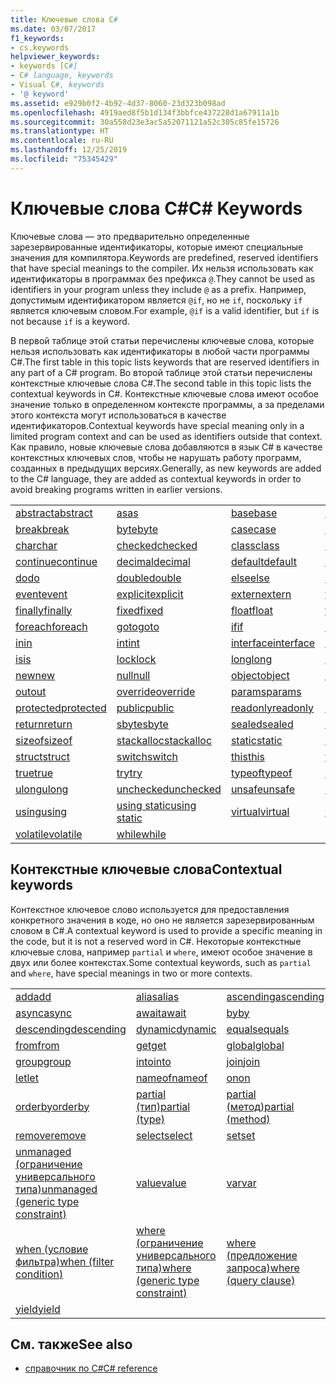 ```yaml
---
title: Ключевые слова C#
ms.date: 03/07/2017
f1_keywords:
- cs.keywords
helpviewer_keywords:
- keywords [C#]
- C# language, keywords
- Visual C#, keywords
- '@ keyword'
ms.assetid: e929b0f2-4b92-4d37-8060-23d323b098ad
ms.openlocfilehash: 4919aed8f5b1d134f3bbfce437228d1a67911a1b
ms.sourcegitcommit: 30a558d23e3ac5a52071121a52c305c85fe15726
ms.translationtype: HT
ms.contentlocale: ru-RU
ms.lasthandoff: 12/25/2019
ms.locfileid: "75345429"
---
```

# <a name="c-keywords"></a><span data-ttu-id="6f59a-102">Ключевые слова C#</span><span class="sxs-lookup"><span data-stu-id="6f59a-102">C# Keywords</span></span>

<span data-ttu-id="6f59a-103">Ключевые слова — это предварительно определенные зарезервированные идентификаторы, которые имеют специальные значения для компилятора.</span><span class="sxs-lookup"><span data-stu-id="6f59a-103">Keywords are predefined, reserved identifiers that have special meanings to the compiler.</span></span> <span data-ttu-id="6f59a-104">Их нельзя использовать как идентификаторы в программах без префикса `@`.</span><span class="sxs-lookup"><span data-stu-id="6f59a-104">They cannot be used as identifiers in your program unless they include `@` as a prefix.</span></span> <span data-ttu-id="6f59a-105">Например, допустимым идентификатором является `@if`, но не `if`, поскольку `if` является ключевым словом.</span><span class="sxs-lookup"><span data-stu-id="6f59a-105">For example, `@if` is a valid identifier, but `if` is not because `if` is a keyword.</span></span>  
  
 <span data-ttu-id="6f59a-106">В первой таблице этой статьи перечислены ключевые слова, которые нельзя использовать как идентификаторы в любой части программы C#.</span><span class="sxs-lookup"><span data-stu-id="6f59a-106">The first table in this topic lists keywords that are reserved identifiers in any part of a C# program.</span></span> <span data-ttu-id="6f59a-107">Во второй таблице этой статьи перечислены контекстные ключевые слова C#.</span><span class="sxs-lookup"><span data-stu-id="6f59a-107">The second table in this topic lists the contextual keywords in C#.</span></span> <span data-ttu-id="6f59a-108">Контекстные ключевые слова имеют особое значение только в определенном контексте программы, а за пределами этого контекста могут использоваться в качестве идентификаторов.</span><span class="sxs-lookup"><span data-stu-id="6f59a-108">Contextual keywords have special meaning only in a limited program context and can be used as identifiers outside that context.</span></span> <span data-ttu-id="6f59a-109">Как правило, новые ключевые слова добавляются в язык C# в качестве контекстных ключевых слов, чтобы не нарушать работу программ, созданных в предыдущих версиях.</span><span class="sxs-lookup"><span data-stu-id="6f59a-109">Generally, as new keywords are added to the C# language, they are added as contextual keywords in order to avoid breaking programs written in earlier versions.</span></span>  
  
|||||  
|---|---|---|---|  
|[<span data-ttu-id="6f59a-110">abstract</span><span class="sxs-lookup"><span data-stu-id="6f59a-110">abstract</span></span>](abstract.md)|[<span data-ttu-id="6f59a-111">as</span><span class="sxs-lookup"><span data-stu-id="6f59a-111">as</span></span>](../operators/type-testing-and-cast.md#as-operator)|[<span data-ttu-id="6f59a-112">base</span><span class="sxs-lookup"><span data-stu-id="6f59a-112">base</span></span>](base.md)|[<span data-ttu-id="6f59a-113">bool</span><span class="sxs-lookup"><span data-stu-id="6f59a-113">bool</span></span>](../builtin-types/bool.md)|  
|[<span data-ttu-id="6f59a-114">break</span><span class="sxs-lookup"><span data-stu-id="6f59a-114">break</span></span>](break.md)|[<span data-ttu-id="6f59a-115">byte</span><span class="sxs-lookup"><span data-stu-id="6f59a-115">byte</span></span>](../builtin-types/integral-numeric-types.md)|[<span data-ttu-id="6f59a-116">case</span><span class="sxs-lookup"><span data-stu-id="6f59a-116">case</span></span>](switch.md)|[<span data-ttu-id="6f59a-117">catch</span><span class="sxs-lookup"><span data-stu-id="6f59a-117">catch</span></span>](try-catch.md)|  
|[<span data-ttu-id="6f59a-118">char</span><span class="sxs-lookup"><span data-stu-id="6f59a-118">char</span></span>](../builtin-types/char.md)|[<span data-ttu-id="6f59a-119">checked</span><span class="sxs-lookup"><span data-stu-id="6f59a-119">checked</span></span>](checked.md)|[<span data-ttu-id="6f59a-120">class</span><span class="sxs-lookup"><span data-stu-id="6f59a-120">class</span></span>](class.md)|[<span data-ttu-id="6f59a-121">const</span><span class="sxs-lookup"><span data-stu-id="6f59a-121">const</span></span>](const.md)|  
|[<span data-ttu-id="6f59a-122">continue</span><span class="sxs-lookup"><span data-stu-id="6f59a-122">continue</span></span>](continue.md)|[<span data-ttu-id="6f59a-123">decimal</span><span class="sxs-lookup"><span data-stu-id="6f59a-123">decimal</span></span>](../builtin-types/floating-point-numeric-types.md)|[<span data-ttu-id="6f59a-124">default</span><span class="sxs-lookup"><span data-stu-id="6f59a-124">default</span></span>](default.md)|[<span data-ttu-id="6f59a-125">delegate</span><span class="sxs-lookup"><span data-stu-id="6f59a-125">delegate</span></span>](../builtin-types/reference-types.md)|  
|[<span data-ttu-id="6f59a-126">do</span><span class="sxs-lookup"><span data-stu-id="6f59a-126">do</span></span>](do.md)|[<span data-ttu-id="6f59a-127">double</span><span class="sxs-lookup"><span data-stu-id="6f59a-127">double</span></span>](../builtin-types/floating-point-numeric-types.md)|[<span data-ttu-id="6f59a-128">else</span><span class="sxs-lookup"><span data-stu-id="6f59a-128">else</span></span>](if-else.md)|[<span data-ttu-id="6f59a-129">enum</span><span class="sxs-lookup"><span data-stu-id="6f59a-129">enum</span></span>](../builtin-types/enum.md)|  
|[<span data-ttu-id="6f59a-130">event</span><span class="sxs-lookup"><span data-stu-id="6f59a-130">event</span></span>](event.md)|[<span data-ttu-id="6f59a-131">explicit</span><span class="sxs-lookup"><span data-stu-id="6f59a-131">explicit</span></span>](../operators/user-defined-conversion-operators.md)|[<span data-ttu-id="6f59a-132">extern</span><span class="sxs-lookup"><span data-stu-id="6f59a-132">extern</span></span>](extern.md)|[<span data-ttu-id="6f59a-133">false</span><span class="sxs-lookup"><span data-stu-id="6f59a-133">false</span></span>](../builtin-types/bool.md)|  
|[<span data-ttu-id="6f59a-134">finally</span><span class="sxs-lookup"><span data-stu-id="6f59a-134">finally</span></span>](try-finally.md)|[<span data-ttu-id="6f59a-135">fixed</span><span class="sxs-lookup"><span data-stu-id="6f59a-135">fixed</span></span>](fixed-statement.md)|[<span data-ttu-id="6f59a-136">float</span><span class="sxs-lookup"><span data-stu-id="6f59a-136">float</span></span>](../builtin-types/floating-point-numeric-types.md)|[<span data-ttu-id="6f59a-137">for</span><span class="sxs-lookup"><span data-stu-id="6f59a-137">for</span></span>](for.md)|  
|[<span data-ttu-id="6f59a-138">foreach</span><span class="sxs-lookup"><span data-stu-id="6f59a-138">foreach</span></span>](foreach-in.md)|[<span data-ttu-id="6f59a-139">goto</span><span class="sxs-lookup"><span data-stu-id="6f59a-139">goto</span></span>](goto.md)|[<span data-ttu-id="6f59a-140">if</span><span class="sxs-lookup"><span data-stu-id="6f59a-140">if</span></span>](if-else.md)|[<span data-ttu-id="6f59a-141">implicit</span><span class="sxs-lookup"><span data-stu-id="6f59a-141">implicit</span></span>](../operators/user-defined-conversion-operators.md)|  
|[<span data-ttu-id="6f59a-142">in</span><span class="sxs-lookup"><span data-stu-id="6f59a-142">in</span></span>](in.md)|[<span data-ttu-id="6f59a-143">int</span><span class="sxs-lookup"><span data-stu-id="6f59a-143">int</span></span>](../builtin-types/integral-numeric-types.md)|[<span data-ttu-id="6f59a-144">interface</span><span class="sxs-lookup"><span data-stu-id="6f59a-144">interface</span></span>](interface.md)|[<span data-ttu-id="6f59a-145">internal</span><span class="sxs-lookup"><span data-stu-id="6f59a-145">internal</span></span>](internal.md)|
|[<span data-ttu-id="6f59a-146">is</span><span class="sxs-lookup"><span data-stu-id="6f59a-146">is</span></span>](is.md)|[<span data-ttu-id="6f59a-147">lock</span><span class="sxs-lookup"><span data-stu-id="6f59a-147">lock</span></span>](lock-statement.md)|[<span data-ttu-id="6f59a-148">long</span><span class="sxs-lookup"><span data-stu-id="6f59a-148">long</span></span>](../builtin-types/integral-numeric-types.md)|[<span data-ttu-id="6f59a-149">namespace</span><span class="sxs-lookup"><span data-stu-id="6f59a-149">namespace</span></span>](namespace.md)|
|[<span data-ttu-id="6f59a-150">new</span><span class="sxs-lookup"><span data-stu-id="6f59a-150">new</span></span>](../operators/new-operator.md)|[<span data-ttu-id="6f59a-151">null</span><span class="sxs-lookup"><span data-stu-id="6f59a-151">null</span></span>](null.md)|[<span data-ttu-id="6f59a-152">object</span><span class="sxs-lookup"><span data-stu-id="6f59a-152">object</span></span>](../builtin-types/reference-types.md)|[<span data-ttu-id="6f59a-153">operator</span><span class="sxs-lookup"><span data-stu-id="6f59a-153">operator</span></span>](../operators/operator-overloading.md)|
|[<span data-ttu-id="6f59a-154">out</span><span class="sxs-lookup"><span data-stu-id="6f59a-154">out</span></span>](out.md)|[<span data-ttu-id="6f59a-155">override</span><span class="sxs-lookup"><span data-stu-id="6f59a-155">override</span></span>](override.md)|[<span data-ttu-id="6f59a-156">params</span><span class="sxs-lookup"><span data-stu-id="6f59a-156">params</span></span>](params.md)|[<span data-ttu-id="6f59a-157">private</span><span class="sxs-lookup"><span data-stu-id="6f59a-157">private</span></span>](private.md)|
|[<span data-ttu-id="6f59a-158">protected</span><span class="sxs-lookup"><span data-stu-id="6f59a-158">protected</span></span>](protected.md)|[<span data-ttu-id="6f59a-159">public</span><span class="sxs-lookup"><span data-stu-id="6f59a-159">public</span></span>](public.md)|[<span data-ttu-id="6f59a-160">readonly</span><span class="sxs-lookup"><span data-stu-id="6f59a-160">readonly</span></span>](readonly.md)|[<span data-ttu-id="6f59a-161">ref</span><span class="sxs-lookup"><span data-stu-id="6f59a-161">ref</span></span>](ref.md)|
|[<span data-ttu-id="6f59a-162">return</span><span class="sxs-lookup"><span data-stu-id="6f59a-162">return</span></span>](return.md)|[<span data-ttu-id="6f59a-163">sbyte</span><span class="sxs-lookup"><span data-stu-id="6f59a-163">sbyte</span></span>](../builtin-types/integral-numeric-types.md)|[<span data-ttu-id="6f59a-164">sealed</span><span class="sxs-lookup"><span data-stu-id="6f59a-164">sealed</span></span>](sealed.md)|[<span data-ttu-id="6f59a-165">short</span><span class="sxs-lookup"><span data-stu-id="6f59a-165">short</span></span>](../builtin-types/integral-numeric-types.md)||
[<span data-ttu-id="6f59a-166">sizeof</span><span class="sxs-lookup"><span data-stu-id="6f59a-166">sizeof</span></span>](../operators/sizeof.md)|[<span data-ttu-id="6f59a-167">stackalloc</span><span class="sxs-lookup"><span data-stu-id="6f59a-167">stackalloc</span></span>](../operators/stackalloc.md)|[<span data-ttu-id="6f59a-168">static</span><span class="sxs-lookup"><span data-stu-id="6f59a-168">static</span></span>](static.md)|[<span data-ttu-id="6f59a-169">string</span><span class="sxs-lookup"><span data-stu-id="6f59a-169">string</span></span>](../builtin-types/reference-types.md)|
|[<span data-ttu-id="6f59a-170">struct</span><span class="sxs-lookup"><span data-stu-id="6f59a-170">struct</span></span>](struct.md)|[<span data-ttu-id="6f59a-171">switch</span><span class="sxs-lookup"><span data-stu-id="6f59a-171">switch</span></span>](switch.md)|[<span data-ttu-id="6f59a-172">this</span><span class="sxs-lookup"><span data-stu-id="6f59a-172">this</span></span>](this.md)|[<span data-ttu-id="6f59a-173">throw</span><span class="sxs-lookup"><span data-stu-id="6f59a-173">throw</span></span>](throw.md)|
|[<span data-ttu-id="6f59a-174">true</span><span class="sxs-lookup"><span data-stu-id="6f59a-174">true</span></span>](../builtin-types/bool.md)|[<span data-ttu-id="6f59a-175">try</span><span class="sxs-lookup"><span data-stu-id="6f59a-175">try</span></span>](try-catch.md)|[<span data-ttu-id="6f59a-176">typeof</span><span class="sxs-lookup"><span data-stu-id="6f59a-176">typeof</span></span>](../operators/type-testing-and-cast.md#typeof-operator)|[<span data-ttu-id="6f59a-177">uint</span><span class="sxs-lookup"><span data-stu-id="6f59a-177">uint</span></span>](../builtin-types/integral-numeric-types.md)|
|[<span data-ttu-id="6f59a-178">ulong</span><span class="sxs-lookup"><span data-stu-id="6f59a-178">ulong</span></span>](../builtin-types/integral-numeric-types.md)|[<span data-ttu-id="6f59a-179">unchecked</span><span class="sxs-lookup"><span data-stu-id="6f59a-179">unchecked</span></span>](unchecked.md)|[<span data-ttu-id="6f59a-180">unsafe</span><span class="sxs-lookup"><span data-stu-id="6f59a-180">unsafe</span></span>](unsafe.md)|[<span data-ttu-id="6f59a-181">ushort</span><span class="sxs-lookup"><span data-stu-id="6f59a-181">ushort</span></span>](../builtin-types/integral-numeric-types.md)|
|[<span data-ttu-id="6f59a-182">using</span><span class="sxs-lookup"><span data-stu-id="6f59a-182">using</span></span>](using.md)|[<span data-ttu-id="6f59a-183">using static</span><span class="sxs-lookup"><span data-stu-id="6f59a-183">using static</span></span>](using-static.md)|[<span data-ttu-id="6f59a-184">virtual</span><span class="sxs-lookup"><span data-stu-id="6f59a-184">virtual</span></span>](virtual.md)|[<span data-ttu-id="6f59a-185">void</span><span class="sxs-lookup"><span data-stu-id="6f59a-185">void</span></span>](void.md)|
|[<span data-ttu-id="6f59a-186">volatile</span><span class="sxs-lookup"><span data-stu-id="6f59a-186">volatile</span></span>](volatile.md)|[<span data-ttu-id="6f59a-187">while</span><span class="sxs-lookup"><span data-stu-id="6f59a-187">while</span></span>](while.md)|

## <a name="contextual-keywords"></a><span data-ttu-id="6f59a-188">Контекстные ключевые слова</span><span class="sxs-lookup"><span data-stu-id="6f59a-188">Contextual keywords</span></span>

 <span data-ttu-id="6f59a-189">Контекстное ключевое слово используется для предоставления конкретного значения в коде, но оно не является зарезервированным словом в C#.</span><span class="sxs-lookup"><span data-stu-id="6f59a-189">A contextual keyword is used to provide a specific meaning in the code, but it is not a reserved word in C#.</span></span> <span data-ttu-id="6f59a-190">Некоторые контекстные ключевые слова, например `partial` и `where`, имеют особое значение в двух или более контекстах.</span><span class="sxs-lookup"><span data-stu-id="6f59a-190">Some contextual keywords, such as `partial` and `where`, have special meanings in two or more contexts.</span></span>  
  
||||  
|---|---|---|  
|[<span data-ttu-id="6f59a-191">add</span><span class="sxs-lookup"><span data-stu-id="6f59a-191">add</span></span>](add.md)|[<span data-ttu-id="6f59a-192">alias</span><span class="sxs-lookup"><span data-stu-id="6f59a-192">alias</span></span>](extern-alias.md)|[<span data-ttu-id="6f59a-193">ascending</span><span class="sxs-lookup"><span data-stu-id="6f59a-193">ascending</span></span>](ascending.md)|
|[<span data-ttu-id="6f59a-194">async</span><span class="sxs-lookup"><span data-stu-id="6f59a-194">async</span></span>](async.md)|[<span data-ttu-id="6f59a-195">await</span><span class="sxs-lookup"><span data-stu-id="6f59a-195">await</span></span>](../operators/await.md)|[<span data-ttu-id="6f59a-196">by</span><span class="sxs-lookup"><span data-stu-id="6f59a-196">by</span></span>](by.md)|
|[<span data-ttu-id="6f59a-197">descending</span><span class="sxs-lookup"><span data-stu-id="6f59a-197">descending</span></span>](descending.md)|[<span data-ttu-id="6f59a-198">dynamic</span><span class="sxs-lookup"><span data-stu-id="6f59a-198">dynamic</span></span>](../builtin-types/reference-types.md)|[<span data-ttu-id="6f59a-199">equals</span><span class="sxs-lookup"><span data-stu-id="6f59a-199">equals</span></span>](equals.md)|
|[<span data-ttu-id="6f59a-200">from</span><span class="sxs-lookup"><span data-stu-id="6f59a-200">from</span></span>](from-clause.md)|[<span data-ttu-id="6f59a-201">get</span><span class="sxs-lookup"><span data-stu-id="6f59a-201">get</span></span>](get.md)|[<span data-ttu-id="6f59a-202">global</span><span class="sxs-lookup"><span data-stu-id="6f59a-202">global</span></span>](../operators/namespace-alias-qualifier.md)|
|[<span data-ttu-id="6f59a-203">group</span><span class="sxs-lookup"><span data-stu-id="6f59a-203">group</span></span>](group-clause.md)|[<span data-ttu-id="6f59a-204">into</span><span class="sxs-lookup"><span data-stu-id="6f59a-204">into</span></span>](into.md)|[<span data-ttu-id="6f59a-205">join</span><span class="sxs-lookup"><span data-stu-id="6f59a-205">join</span></span>](join-clause.md)|
|[<span data-ttu-id="6f59a-206">let</span><span class="sxs-lookup"><span data-stu-id="6f59a-206">let</span></span>](let-clause.md)|[<span data-ttu-id="6f59a-207">nameof</span><span class="sxs-lookup"><span data-stu-id="6f59a-207">nameof</span></span>](../operators/nameof.md)|[<span data-ttu-id="6f59a-208">on</span><span class="sxs-lookup"><span data-stu-id="6f59a-208">on</span></span>](on.md)|
|[<span data-ttu-id="6f59a-209">orderby</span><span class="sxs-lookup"><span data-stu-id="6f59a-209">orderby</span></span>](orderby-clause.md)|[<span data-ttu-id="6f59a-210">partial (тип)</span><span class="sxs-lookup"><span data-stu-id="6f59a-210">partial (type)</span></span>](partial-type.md)|[<span data-ttu-id="6f59a-211">partial (метод)</span><span class="sxs-lookup"><span data-stu-id="6f59a-211">partial (method)</span></span>](partial-method.md)|
|[<span data-ttu-id="6f59a-212">remove</span><span class="sxs-lookup"><span data-stu-id="6f59a-212">remove</span></span>](remove.md)|[<span data-ttu-id="6f59a-213">select</span><span class="sxs-lookup"><span data-stu-id="6f59a-213">select</span></span>](select-clause.md)|[<span data-ttu-id="6f59a-214">set</span><span class="sxs-lookup"><span data-stu-id="6f59a-214">set</span></span>](set.md)|
|[<span data-ttu-id="6f59a-215">unmanaged (ограничение универсального типа)</span><span class="sxs-lookup"><span data-stu-id="6f59a-215">unmanaged (generic type constraint)</span></span>](where-generic-type-constraint.md)|[<span data-ttu-id="6f59a-216">value</span><span class="sxs-lookup"><span data-stu-id="6f59a-216">value</span></span>](value.md)|[<span data-ttu-id="6f59a-217">var</span><span class="sxs-lookup"><span data-stu-id="6f59a-217">var</span></span>](var.md)|
|[<span data-ttu-id="6f59a-218">when (условие фильтра)</span><span class="sxs-lookup"><span data-stu-id="6f59a-218">when (filter condition)</span></span>](when.md)|[<span data-ttu-id="6f59a-219">where (ограничение универсального типа)</span><span class="sxs-lookup"><span data-stu-id="6f59a-219">where (generic type constraint)</span></span>](where-generic-type-constraint.md)|[<span data-ttu-id="6f59a-220">where (предложение запроса)</span><span class="sxs-lookup"><span data-stu-id="6f59a-220">where (query clause)</span></span>](where-clause.md)|
|[<span data-ttu-id="6f59a-221">yield</span><span class="sxs-lookup"><span data-stu-id="6f59a-221">yield</span></span>](yield.md)| | |
  
## <a name="see-also"></a><span data-ttu-id="6f59a-222">См. также</span><span class="sxs-lookup"><span data-stu-id="6f59a-222">See also</span></span>

- [<span data-ttu-id="6f59a-223">справочник по C#</span><span class="sxs-lookup"><span data-stu-id="6f59a-223">C# reference</span></span>](../index.md)
